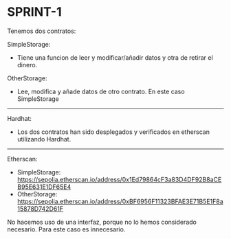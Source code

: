 # SPRINT-1
 
Tenemos dos contratos:

SimpleStorage:
 - Tiene una funcion de leer y modificar/añadir datos y otra de retirar el dinero.

OtherStorage:
 - Lee, modifica y añade datos de otro contrato. En este caso SimpleStorage


-------------------------------


Hardhat:
 - Los dos contratos han sido desplegados y verificados en etherscan utilizando Hardhat.


-------------------------------


Etherscan:
 - SimpleStorage: https://sepolia.etherscan.io/address/0x1Ed79864cF3a83D4DF92B8aCEB95E631E1DF65E4
 - OtherStorage: https://sepolia.etherscan.io/address/0xBF6956F11323BFAE3E71B5E1F8a15878D742D61F


No hacemos uso de una interfaz, porque no lo hemos considerado necesario. Para este caso es innecesario.
